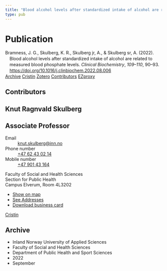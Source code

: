 ```yaml
---
title: "Blood alcohol levels after standardized intake of alcohol are related to measured blood phosphate levels"
type: pub
---
```

<h1>Publication</h1>
<article id="csl-bib-container-IM7QQLRI" class="csl-bib-container">
  <div class="csl-bib-body" style="line-height: 1.35; padding-left: 1em; text-indent:-1em;">
  <div class="csl-entry">Bramness, J. G., Skulberg, K. R., Skulberg jr, A., &amp; Skulberg sr, A. (2022). Blood alcohol levels after standardized intake of alcohol are related to measured blood phosphate levels. <i>Clinical Biochemistry</i>, <i>109&#x2013;110</i>, 90&#x2013;93. <a href="https://doi.org/10.1016/j.clinbiochem.2022.08.006">https://doi.org/10.1016/j.clinbiochem.2022.08.006</a></div>
</div>
  <div class="csl-bib-buttons">
    <a href="#taxonomy-article-IM7QQLRI" class="csl-bib-button">Archive</a>
    <a href="https://app.cristin.no/results/show.jsf?id=2048140" alt="Cristin URL" class="csl-bib-button">Cristin</a>
    <a href="http://zotero.org/groups/5022929/items/IM7QQLRI" alt="Zotero URL" class="csl-bib-button">Zotero</a>
    <a href="#contributors-article-IM7QQLRI" class="csl-bib-button">Contributors</a>
    <a href="http://ezproxy.inn.no/login?url=https://doi.org/10.1016/j.clinbiochem.2022.08.006" class="csl-bib-button">EZproxy</a>
  </div>
  <div id="csl-bib-meta-container-IM7QQLRI"></div>
</article>
<div id="csl-bib-meta-IM7QQLRI" class="csl-bib-meta">
  <article id="contributors-article-IM7QQLRI" class="contributors-article">
    <h1>Contributors</h1>
    <div class="personas">
<div class="vrtx-hinn-person-card">
<div class="photo">
<i class="lar la-user-circle missing-person"></i>
</div>
<div class="info">
<hgroup><h1>Knut Ragnvald Skulberg</h1>
<h2>Associate Professor</h2>
</hgroup><dl>
<dt>Email</dt>
<dd>
<a href="mailto:knut.skulberg@inn.no">knut.skulberg@inn.no</a>
</dd>
<dt>Phone number</dt>
<dd><a href="tel:+4762430214">
+47 62 43 02 14
</a></dd>
<dt>Mobile number</dt>
<dd><a href="tel:+4790143164">
+47 901 43 164
</a></dd>
</dl>
<p>
Faculty of Social and Health Sciences<br>
Section for Public Health<br>
Campus Elverum,
Room 4L3202
</p>
<ul class="vrtx-hinn-links">
<li><a href="https://www.google.com/maps?q=60.88177,11.53669">Show on map</a></li>
<li><a href="https://www.inn.no/english/find-an-employee/knut-skulberg.html#vrtx-hinn-addresses">See Addresses</a></li>
<li><a href="https://www.inn.no/english/find-an-employee/knut-skulberg.html?vrtx=vcf">Download business card</a></li>
</ul>
</div>
</div>
<a href="https://app.cristin.no/persons/show.jsf?id=9616" alt="Cristin URL" class="personas-cristin">Cristin</a>
</div>
  </article>
  <article id="taxonomy-article-IM7QQLRI" class="taxonomy-article">
    <h1>Archive</h1>
    <ul>
      <li>Inland Norway University of Applied Sciences</li>
      <li>Faculty of Social and Health Sciences</li>
      <li>Department of Public Health and Sport Sciences</li>
      <li>2022</li>
      <li>September</li>
    </ul>
  </article>
</div>
